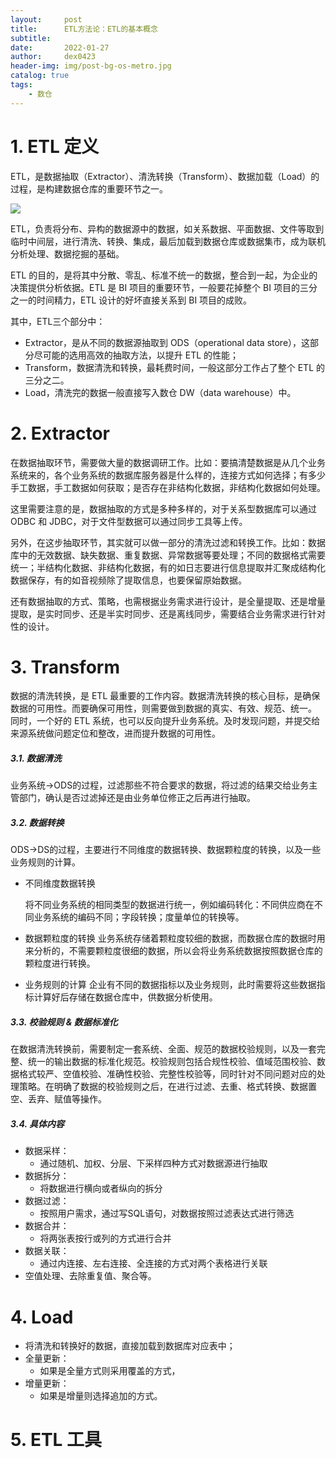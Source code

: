 ```yaml
---
layout:     post
title:      ETL方法论：ETL的基本概念
subtitle:   
date:       2022-01-27
author:     dex0423
header-img: img/post-bg-os-metro.jpg
catalog: true
tags:
    - 数仓
---
```



# 1. ETL 定义

ETL，是数据抽取（Extractor）、清洗转换（Transform）、数据加载（Load）的过程，是构建数据仓库的重要环节之一。

![]({{site.baseurl}}/img-post/etl-1-2.png)

ETL，负责将分布、异构的数据源中的数据，如关系数据、平面数据、文件等取到临时中间层，进行清洗、转换、集成，最后加载到数据仓库或数据集市，成为联机分析处理、数据挖掘的基础。

ETL 的目的，是将其中分散、零乱、标准不统一的数据，整合到一起，为企业的决策提供分析依据。ETL 是 BI 项目的重要环节，一般要花掉整个 BI 项目的三分之一的时间精力，ETL 设计的好坏直接关系到 BI 项目的成败。

其中，ETL三个部分中：
- Extractor，是从不同的数据源抽取到 ODS（operational data store），这部分尽可能的选用高效的抽取方法，以提升 ETL 的性能；
- Transform，数据清洗和转换，最耗费时间，一般这部分工作占了整个 ETL 的三分之二。
- Load，清洗完的数据一般直接写入数仓 DW（data warehouse）中。

# 2. Extractor

在数据抽取环节，需要做大量的数据调研工作。比如：要搞清楚数据是从几个业务系统来的，各个业务系统的数据库服务器是什么样的，连接方式如何选择；有多少手工数据，手工数据如何获取；是否存在非结构化数据，非结构化数据如何处理。

这里需要注意的是，数据抽取的方式是多种多样的，对于关系型数据库可以通过 ODBC 和 JDBC，对于文件型数据可以通过同步工具等上传。

另外，在这步抽取环节，其实就可以做一部分的清洗过滤和转换工作。比如：数据库中的无效数据、缺失数据、重复数据、异常数据等要处理；不同的数据格式需要统一；半结构化数据、非结构化数据，有的如日志要进行信息提取并汇聚成结构化数据保存，有的如音视频除了提取信息，也要保留原始数据。

还有数据抽取的方式、策略，也需根据业务需求进行设计，是全量提取、还是增量提取，是实时同步、还是半实时同步、还是离线同步，需要结合业务需求进行针对性的设计。

# 3. Transform

数据的清洗转换，是 ETL 最重要的工作内容。数据清洗转换的核心目标，是确保数据的可用性。而要确保可用性，则需要做到数据的真实、有效、规范、统一。 同时，一个好的 ETL 系统，也可以反向提升业务系统。及时发现问题，并提交给来源系统做问题定位和整改，进而提升数据的可用性。

##### 3.1. 数据清洗

业务系统→ODS的过程，过滤那些不符合要求的数据，将过滤的结果交给业务主管部门，确认是否过滤掉还是由业务单位修正之后再进行抽取。

##### 3.2. 数据转换

ODS→DS的过程，主要进行不同维度的数据转换、数据颗粒度的转换，以及一些业务规则的计算。

- 不同维度数据转换

  将不同业务系统的相同类型的数据进行统一，例如编码转化：不同供应商在不同业务系统的编码不同；字段转换；度量单位的转换等。

- 数据颗粒度的转换
  业务系统存储着颗粒度较细的数据，而数据仓库的数据时用来分析的，不需要颗粒度很细的数据，所以会将业务系统数据按照数据仓库的颗粒度进行转换。

- 业务规则的计算
  企业有不同的数据指标以及业务规则，此时需要将这些数据指标计算好后存储在数据仓库中，供数据分析使用。

##### 3.3. 校验规则 & 数据标准化

在数据清洗转换前，需要制定一套系统、全面、规范的数据校验规则，以及一套完整、统一的输出数据的标准化规范。校验规则包括合规性校验、值域范围校验、数据格式较严、空值校验、准确性校验、完整性校验等，同时针对不同问题对应的处理策略。在明确了数据的校验规则之后，在进行过滤、去重、格式转换、数据置空、丢弃、赋值等操作。

##### 3.4. 具体内容

- 数据采样：
  - 通过随机、加权、分层、下采样四种方式对数据源进行抽取
- 数据拆分：
  - 将数据进行横向或者纵向的拆分
- 数据过滤：
  - 按照用户需求，通过写SQL语句，对数据按照过滤表达式进行筛选
- 数据合并：
  - 将两张表按行或列的方式进行合并
- 数据关联：
  - 通过内连接、左右连接、全连接的方式对两个表格进行关联
- 空值处理、去除重复值、聚合等。

# 4. Load

- 将清洗和转换好的数据，直接加载到数据库对应表中；
- 全量更新：
  - 如果是全量方式则采用覆盖的方式，
- 增量更新：
  - 如果是增量则选择追加的方式。


# 5. ETL 工具